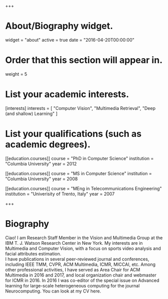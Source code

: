+++
# About/Biography widget.
widget = "about"
active = true
date = "2016-04-20T00:00:00"

# Order that this section will appear in.
weight = 5

# List your academic interests.
[interests]
  interests = [
    "Computer Vision",
    "Multimedia Retrieval",
    "Deep (and shallow) Learning"
  ]

# List your qualifications (such as academic degrees).
[[education.courses]]
  course = "PhD in Computer Science"
  institution = "Columbia University"
  year = 2012

[[education.courses]]
  course = "MS in Computer Science"
  institution = "Columbia University"
  year = 2008

[[education.courses]]
  course = "MEng in Telecommunications Engineering"
  institution = "Univerisity of Trento, Italy"
  year = 2007
 
+++

# Biography

Ciao! I am Research Staff Member in the Vision and Multimedia Group at the IBM T. J. Watson Research Center in New York. My interests are in Multimedia and Computer Vision, with a focus on sports video analysis and facial attributes estimation.  
I have publications in several peer-reviewed journal and conferences, including IEEE TMM, CVPR, ACM Multimedia, ICMR, MICCAI, etc.
Among other professional activities, I have served as Area Chair for ACM Multimedia in 2016 and 2017, and local organization chair and webmaster for ICMR in 2016.  In 2016 I was co-editor of the special issue on Advanced learning for large-scale heterogeneous computing for the journal Neurocomputing. You can look at my CV here.
